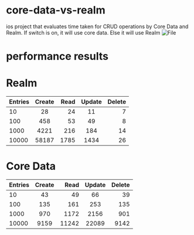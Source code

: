 # core-data-vs-realm
ios project that evaluates time taken for CRUD operations by Core Data and Realm. If switch is on, it will use core data. Else it will use Realm
![File](https://user-images.githubusercontent.com/41371462/191283023-a84fa470-2130-47d9-ad13-54c313153d2d.jpg)

# performance results
# Realm

| Entries  | Create | Read  | Update | Delete  |
| -------- |:------:| -----:|:------:| -----:|
|10|28|24|11|7|
|100|458|53|49|8|
|1000|4221|216|184|14|
|10000|58187|1785|1434|26|

# Core Data

| Entries  | Create | Read  | Update | Delete  |
| -------- |:------:| -----:|:------:| -----:|
|10|43|49|66|39|
|100|135|161|253|135|
|1000|970|1172|2156|901|
|10000|9159|11242|22089|9142|
